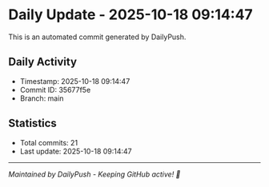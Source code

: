 # Daily Update - 2025-10-18 09:14:47

This is an automated commit generated by DailyPush.

## Daily Activity
- Timestamp: 2025-10-18 09:14:47
- Commit ID: 35677f5e
- Branch: main

## Statistics
- Total commits: 21
- Last update: 2025-10-18 09:14:47

---
*Maintained by DailyPush - Keeping GitHub active! 🚀*
